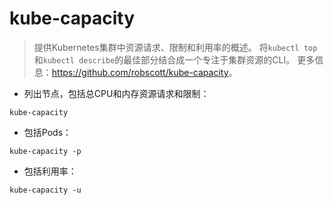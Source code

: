 # kube-capacity

> 提供Kubernetes集群中资源请求、限制和利用率的概述。
> 将`kubectl top`和`kubectl describe`的最佳部分结合成一个专注于集群资源的CLI。
> 更多信息：<https://github.com/robscott/kube-capacity>。

- 列出节点，包括总CPU和内存资源请求和限制：

`kube-capacity`

- 包括Pods：

`kube-capacity -p`

- 包括利用率：

`kube-capacity -u`